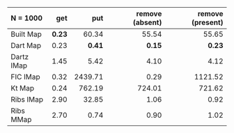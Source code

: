 | N = 1000 | get | put | remove (absent) | remove (present) |
| :--- | ---: | ---: | ---: | ---: |
| Built Map | **0.23** | 60.34 | 55.54 | 55.65 |
| Dart Map | 0.23 | **0.41** | **0.15** | **0.23** |
| Dartz IMap | 1.45 | 5.42 | 4.10 | 4.12 |
| FIC IMap | 0.32 | 2439.71 | 0.29 | 1121.52 |
| Kt Map | 0.24 | 762.19 | 724.01 | 721.62 |
| Ribs IMap | 2.90 | 32.85 | 1.06 | 0.92 |
| Ribs MMap | 2.70 | 0.74 | 0.90 | 1.02 |
